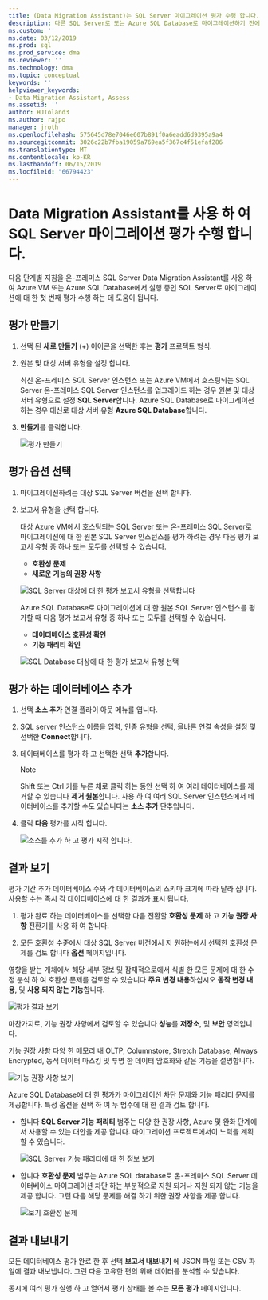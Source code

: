 ```yaml
---
title: (Data Migration Assistant)는 SQL Server 마이그레이션 평가 수행 합니다. | Microsoft Docs
description: 다른 SQL Server로 또는 Azure SQL Database로 마이그레이션하기 전에 온-프레미스 SQL Server를 평가 하기 위해 Data Migration Assistant 사용 방법 알아보기
ms.custom: ''
ms.date: 03/12/2019
ms.prod: sql
ms.prod_service: dma
ms.reviewer: ''
ms.technology: dma
ms.topic: conceptual
keywords: ''
helpviewer_keywords:
- Data Migration Assistant, Assess
ms.assetid: ''
author: HJToland3
ms.author: rajpo
manager: jroth
ms.openlocfilehash: 575645d78e7046e607b891f0a6eadd6d9395a9a4
ms.sourcegitcommit: 3026c22b7fba19059a769ea5f367c4f51efaf286
ms.translationtype: MT
ms.contentlocale: ko-KR
ms.lasthandoff: 06/15/2019
ms.locfileid: "66794423"
---
```

# <a name="perform-a-sql-server-migration-assessment-with-data-migration-assistant"></a>Data Migration Assistant를 사용 하 여 SQL Server 마이그레이션 평가 수행 합니다.

다음 단계별 지침을 온-프레미스 SQL Server Data Migration Assistant를 사용 하 여 Azure VM 또는 Azure SQL Database에서 실행 중인 SQL Server로 마이그레이션에 대 한 첫 번째 평가 수행 하는 데 도움이 됩니다.

## <a name="create-an-assessment"></a>평가 만들기

1.  선택 된 **새로 만들기** (+) 아이콘을 선택한 후는 **평가** 프로젝트 형식.

2.  원본 및 대상 서버 유형을 설정 합니다.

    최신 온-프레미스 SQL Server 인스턴스 또는 Azure VM에서 호스팅되는 SQL Server 온-프레미스 SQL Server 인스턴스를 업그레이드 하는 경우 원본 및 대상 서버 유형으로 설정 **SQL Server**합니다. Azure SQL Database로 마이그레이션하는 경우 대신로 대상 서버 유형 **Azure SQL Database**합니다.

3.  **만들기**를 클릭합니다.

    ![평가 만들기](../dma/media/NewAssessment.png)

## <a name="choose-assessment-options"></a>평가 옵션 선택

1. 마이그레이션하려는 대상 SQL Server 버전을 선택 합니다.

2. 보고서 유형을 선택 합니다.

   대상 Azure VM에서 호스팅되는 SQL Server 또는 온-프레미스 SQL Server로 마이그레이션에 대 한 원본 SQL Server 인스턴스를 평가 하려는 경우 다음 평가 보고서 유형 중 하나 또는 모두를 선택할 수 있습니다.

    -   **호환성 문제**
    -   **새로운 기능의 권장 사항**

    ![SQL Server 대상에 대 한 평가 보고서 유형을 선택합니다](../dma/media/AssessmentTypes.png)

   Azure SQL Database로 마이그레이션에 대 한 원본 SQL Server 인스턴스를 평가할 때 다음 평가 보고서 유형 중 하나 또는 모두를 선택할 수 있습니다.

    -   **데이터베이스 호환성 확인**
    -   **기능 패리티 확인**

    ![SQL Database 대상에 대 한 평가 보고서 유형 선택](../dma/media/AssessmentTypes_Azure.png)

## <a name="add-databases-to-assess"></a>평가 하는 데이터베이스 추가

1.  선택 **소스 추가** 연결 플라이 아웃 메뉴를 엽니다.

2.  SQL server 인스턴스 이름을 입력, 인증 유형을 선택, 올바른 연결 속성을 설정 및 선택한 **Connect**합니다.

3.  데이터베이스를 평가 하 고 선택한 선택 **추가**합니다.

    > [!NOTE] 
    > Shift 또는 Ctrl 키를 누른 채로 클릭 하는 동안 선택 하 여 여러 데이터베이스를 제거할 수 있습니다 **제거 원본**합니다. 사용 하 여 여러 SQL Server 인스턴스에서 데이터베이스를 추가할 수도 있습니다는 **소스 추가** 단추입니다.

4.  클릭 **다음** 평가를 시작 합니다.

    ![소스를 추가 하 고 평가 시작 합니다.](../dma/media/SelectDatabase.png)

## <a name="view-results"></a>결과 보기

평가 기간 추가 데이터베이스 수와 각 데이터베이스의 스키마 크기에 따라 달라 집니다. 사용할 수는 즉시 각 데이터베이스에 대 한 결과가 표시 됩니다.

1.  평가 완료 하는 데이터베이스를 선택한 다음 전환할 **호환성 문제** 하 고 **기능 권장 사항** 전환기를 사용 하 여 합니다.

2.  모든 호환성 수준에서 대상 SQL Server 버전에서 지 원하는에서 선택한 호환성 문제를 검토 합니다 **옵션** 페이지입니다.

영향을 받는 개체에서 해당 세부 정보 및 잠재적으로에서 식별 한 모든 문제에 대 한 수정 분석 하 여 호환성 문제를 검토할 수 있습니다 **주요 변경 내용**하십시오 **동작 변경 내용**, 및  **사용 되지 않는 기능**합니다.

![평가 결과 보기](../dma/media/ReviewResults.png)

마찬가지로, 기능 권장 사항에서 검토할 수 있습니다 **성능**를 **저장소**, 및 **보안** 영역입니다.

기능 권장 사항 다양 한 메모리 내 OLTP, Columnstore, Stretch Database, Always Encrypted, 동적 데이터 마스킹 및 투명 한 데이터 암호화와 같은 기능을 설명합니다.

![기능 권장 사항 보기](../dma/media/FeatureRecommendations.png)

Azure SQL Database에 대 한 평가가 마이그레이션 차단 문제와 기능 패리티 문제를 제공합니다. 특정 옵션을 선택 하 여 두 범주에 대 한 결과 검토 합니다.

- 합니다 **SQL Server 기능 패리티** 범주는 다양 한 권장 사항, Azure 및 완화 단계에서 사용할 수 있는 대안을 제공 합니다. 마이그레이션 프로젝트에서이 노력을 계획할 수 있습니다.

  ![SQL Server 기능 패리티에 대 한 정보 보기](../dma/media/SQLFeatureParity.png)

- 합니다 **호환성 문제** 범주는 Azure SQL database로 온-프레미스 SQL Server 데이터베이스 마이그레이션 차단 하는 부분적으로 지원 되거나 지원 되지 않는 기능을 제공 합니다. 그런 다음 해당 문제를 해결 하기 위한 권장 사항을 제공 합니다.

  ![보기 호환성 문제](../dma/media/CompatibilityIssues.png)

## <a name="export-results"></a>결과 내보내기

모든 데이터베이스 평가 완료 한 후 선택 **보고서 내보내기** 에 JSON 파일 또는 CSV 파일에 결과 내보냅니다. 그런 다음 고유한 편의 위해 데이터를 분석할 수 있습니다.

동시에 여러 평가 실행 하 고 열어서 평가 상태를 볼 수는 **모든 평가** 페이지입니다.
